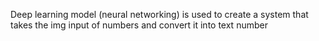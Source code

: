Deep learning model (neural networking) is used to create a system that takes the img input of numbers and convert it into text number
